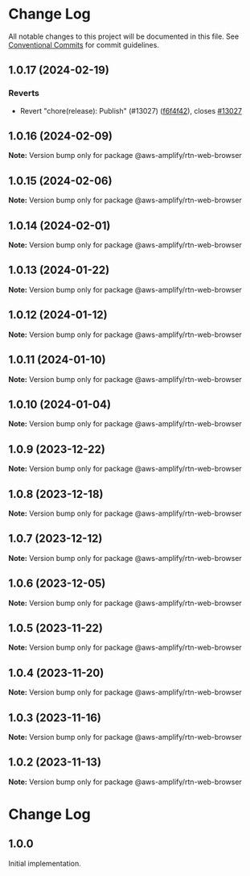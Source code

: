 # Change Log

All notable changes to this project will be documented in this file.
See [Conventional Commits](https://conventionalcommits.org) for commit guidelines.

## 1.0.17 (2024-02-19)

### Reverts

- Revert "chore(release): Publish" (#13027) ([f6f4f42](https://github.com/aws-amplify/amplify-js/commit/f6f4f42befa04ed3c1502fa0adf17c6700abfddf)), closes [#13027](https://github.com/aws-amplify/amplify-js/issues/13027)

## 1.0.16 (2024-02-09)

**Note:** Version bump only for package @aws-amplify/rtn-web-browser

## 1.0.15 (2024-02-06)

**Note:** Version bump only for package @aws-amplify/rtn-web-browser

## 1.0.14 (2024-02-01)

**Note:** Version bump only for package @aws-amplify/rtn-web-browser

## 1.0.13 (2024-01-22)

**Note:** Version bump only for package @aws-amplify/rtn-web-browser

## 1.0.12 (2024-01-12)

**Note:** Version bump only for package @aws-amplify/rtn-web-browser

## 1.0.11 (2024-01-10)

**Note:** Version bump only for package @aws-amplify/rtn-web-browser

## 1.0.10 (2024-01-04)

**Note:** Version bump only for package @aws-amplify/rtn-web-browser

## 1.0.9 (2023-12-22)

**Note:** Version bump only for package @aws-amplify/rtn-web-browser

## 1.0.8 (2023-12-18)

**Note:** Version bump only for package @aws-amplify/rtn-web-browser

## 1.0.7 (2023-12-12)

**Note:** Version bump only for package @aws-amplify/rtn-web-browser

## 1.0.6 (2023-12-05)

**Note:** Version bump only for package @aws-amplify/rtn-web-browser

## 1.0.5 (2023-11-22)

**Note:** Version bump only for package @aws-amplify/rtn-web-browser

## 1.0.4 (2023-11-20)

**Note:** Version bump only for package @aws-amplify/rtn-web-browser

## 1.0.3 (2023-11-16)

**Note:** Version bump only for package @aws-amplify/rtn-web-browser

## 1.0.2 (2023-11-13)

**Note:** Version bump only for package @aws-amplify/rtn-web-browser

# Change Log

## 1.0.0

Initial implementation.
